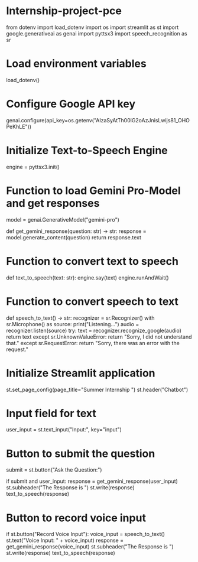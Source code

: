 # Internship-project-pce
from dotenv import load_dotenv
import os
import streamlit as st
import google.generativeai as genai
import pyttsx3
import speech_recognition as sr

# Load environment variables
load_dotenv()

# Configure Google API key
genai.configure(api_key=os.getenv("AIzaSyAtTh00lG2oAzJnisLwijs81_OHOPeKhLE"))

# Initialize Text-to-Speech Engine
engine = pyttsx3.init()

# Function to load Gemini Pro-Model and get responses
model = genai.GenerativeModel("gemini-pro")

def get_gemini_response(question: str) -> str:
    response = model.generate_content(question)
    return response.text

# Function to convert text to speech
def text_to_speech(text: str):
    engine.say(text)
    engine.runAndWait()

# Function to convert speech to text
def speech_to_text() -> str:
    recognizer = sr.Recognizer()
    with sr.Microphone() as source:
        print("Listening...")
        audio = recognizer.listen(source)
        try:
            text = recognizer.recognize_google(audio)
            return text
        except sr.UnknownValueError:
            return "Sorry, I did not understand that."
        except sr.RequestError:
            return "Sorry, there was an error with the request."

# Initialize Streamlit application
st.set_page_config(page_title="Summer Internship ")
st.header("Chatbot")

# Input field for text
user_input = st.text_input("Input:", key="input")

# Button to submit the question
submit = st.button("Ask the Question:")

if submit and user_input:
    response = get_gemini_response(user_input)
    st.subheader("The Response is ")
    st.write(response)
    text_to_speech(response)

# Button to record voice input
if st.button("Record Voice Input"):
    voice_input = speech_to_text()
    st.text("Voice Input: " + voice_input)
    response = get_gemini_response(voice_input)
    st.subheader("The Response is ")
    st.write(response)
    text_to_speech(response)
